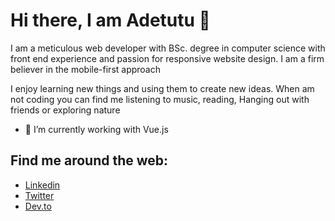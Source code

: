 <!-- ![comp girl](https://user-images.githubusercontent.com/60041984/130690448-41858cdf-ec52-4af1-87b8-082541e213e2.jpg) -->
# Hi there, I am Adetutu 👋

<!-- ![lauren-mancke-aOC7TSLb1o8-unsplash](https://user-images.githubusercontent.com/60041984/130690950-77f787ac-0aed-47dc-9f35-ff07246ae5bb.jpg) -->




<!-- ![My Post (1)](https://user-images.githubusercontent.com/60041984/130687778-9662c6cf-de6f-469a-af57-e579af699913.png) -->

I am a meticulous web developer with BSc. degree in computer science with front end experience and passion for responsive website design. I am a firm believer in the mobile-first approach

I enjoy learning new things and using them to create new ideas. When am not coding you can find me listening to music, reading, Hanging out with friends or exploring nature

- 🌱 I’m currently working with Vue.js 

## Find me around the web: 
- [Linkedin](https://www.linkedin.com/in/adetutu-gbangbola-05a48070/)
- [Twitter](https://mobile.twitter.com/adetutu2222)
- [Dev.to](https://dev.to/dashboard)
<!-- 




**Adetutu777/Adetutu777** is a ✨ _special_ ✨ repository because its `README.md` (this file) appears on your GitHub profile.

Here are some ideas to get you started:

- 🔭 I’m currently working on ...
- 🌱 I’m currently learning ...
- 👯 I’m looking to collaborate on ...
- 🤔 I’m looking for help with ...
- 💬 Ask me about ...
- 📫 How to reach me: ...
- 😄 Pronouns: ...
- ⚡ Fun fact: ...
-->

